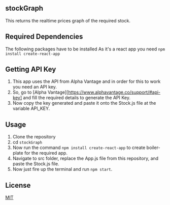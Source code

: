 ## stockGraph
This returns the realtime prices graph of the required stock.

## Required Dependencies
The following packages have to be installed
As it's a react app you need `npm install create-react-app`

## Getting API Key
1. This app uses the API from Alpha Vantage and in order for this to work you need an API key. 
2. So, go to [Alpha Vantage][https://www.alphavantage.co/support/#api-key] and fill the required details to generate the API Key. 
3. Now copy the key generated and paste it onto the Stock.js file at the variable API_KEY.

## Usage
1. Clone the repository
2. cd `stockGraph`
3. Now run the command `npm install create-react-app` to create boiler-plate for the required app.
4. Navigate to src folder, replace the App.js file from this repository, and paste the Stock.js file.
4. Now just fire up the terminal and run `npm start`.

## License
[MIT](https://github.com/itsknk/stockGraph/blob/master/LICENSE)
